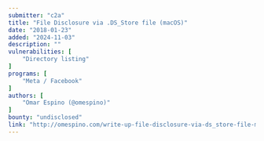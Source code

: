 ```yaml
---
submitter: "c2a"
title: "File Disclosure via .DS_Store file (macOS)"
date: "2018-01-23"
added: "2024-11-03"
description: ""
vulnerabilities: [
    "Directory listing"
]
programs: [
    "Meta / Facebook"
]
authors: [
    "Omar Espino (@omespino)"
]
bounty: "undisclosed"
link: "http://omespino.com/write-up-file-disclosure-via-ds_store-file-macos"
---
```




